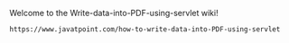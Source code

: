Welcome to the Write-data-into-PDF-using-servlet wiki!

`https://www.javatpoint.com/how-to-write-data-into-PDF-using-servlet`
